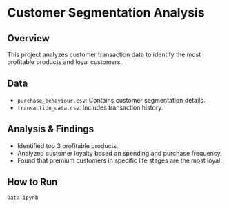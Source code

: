 # Customer Segmentation Analysis

## Overview
This project analyzes customer transaction data to identify the most profitable products and loyal customers.

## Data
- `purchase_behaviour.csv`: Contains customer segmentation details.
- `transaction_data.csv`: Includes transaction history.

## Analysis & Findings
- Identified top 3 profitable products.
- Analyzed customer loyalty based on spending and purchase frequency.
- Found that premium customers in specific life stages are the most loyal.

## How to Run
```python
Data.ipynb
